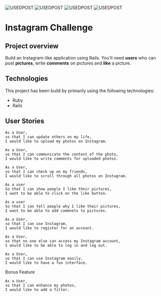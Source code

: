![USEDPOST](https://img.shields.io/badge/USES-HTML-blue.svg?style=for-the-badge) ![USEDPOST](https://img.shields.io/badge/USES-GIT-orange.svg?style=for-the-badge) ![USEDPOST](https://img.shields.io/badge/USES-Ruby-red.svg?style=for-the-badge)
![USEDPOST](https://img.shields.io/badge/USES-Rails-ff0000.svg?style=for-the-badge)

Instagram Challenge
===================

## Project overview
Build an Instagram-like application using Rails. You'll need **users** who can post **pictures**, write **comments** on pictures and **like** a picture.

## Technologies
This project has been build by primarily using the following technologies:
* Ruby
* Rails



## User Stories

```
As a User,
so that I can update others on my life,
I would like to upload my photos on Instagram.
```

```
As a User,
so that I can communicate the context of the photo,
I would like to write comments for uploaded photos.
```

```
As a User,
so that I can check up on my friends,
I would like to scroll through all photos on Instagram.
```

```
As a user
So that I can show people I like their pictures,
I want to be able to click on the like button.
```

```
As a user
So that I can tell people why I like their pictures,
I want to be able to add commnets to pictures.
```

```
As a User,
so that I can use Instagram,
I would like to register for an account.
```

```
As a User,
so that no one else can access my Instagram account,
I would like to be able to log in and log out.
```

```
As a User,
so that I can use Instagram easily,
I would like to have a fun interface.
```

Bonus Feature

```
As a User,
so that I can enhance my photos,
I would like to add a filter.
```
